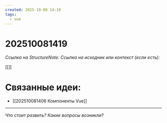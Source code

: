 ```yaml
---
created: 2025-10-08 14:19
tags:
  - vue
---
```

# 202510081419
*Ссылка на StructureNote:*
*Ссылка на исходник или контекст (если есть):* 

[[]]
# Связанные идеи:
* [[202510081406 Компоненты Vue]]
---

*Что стоит развить? Какие вопросы возникли?*